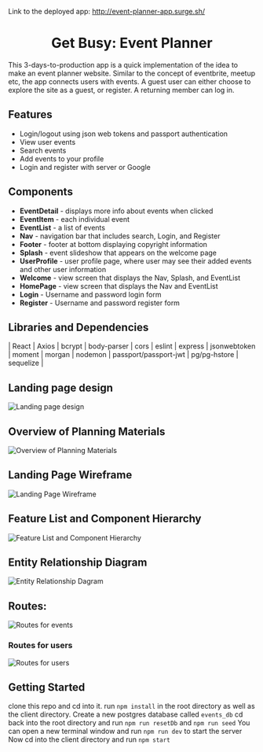 Link to the deployed app:
http://event-planner-app.surge.sh/

# <center>Get Busy: Event Planner<center>
This 3-days-to-production app is a quick implementation of the idea to make an event planner website. Similar to the concept of eventbrite, meetup etc, the app connects users with events. A guest user can either choose to explore the site as a guest, or register. A returning member can log in.

## Features
* Login/logout using json web tokens and passport authentication
* View user events
* Search events
* Add events to your profile
* Login and register with server or Google

## Components
* **EventDetail** - displays more info about events when clicked
* **EventItem** - each individual event
* **EventList** - a list of events
* **Nav** - navigation bar that includes search, Login, and Register
* **Footer** - footer at bottom displaying copyright information
* **Splash** - event slideshow that appears on the welcome page
* **UserProfile** - user profile page, where user may see their added events and other user information
* **Welcome** - view screen that displays the Nav, Splash, and EventList
* **HomePage** - view screen that displays the Nav and EventList
* **Login** - Username and password login form
* **Register** - Username and password register form


## Libraries and Dependencies
| React |
Axios |
bcrypt |
body-parser |
cors |
eslint |
express |
jsonwebtoken |
moment |
morgan |
nodemon |
passport/passport-jwt |
pg/pg-hstore |
sequelize |

## Landing page design

![Landing page design](https://github.com/estervojko/event-planner-app/blob/ester-production/planning/Landing%20page%20Wireframe.png?raw=true)

## Overview of Planning Materials

![Overview of Planning Materials](https://github.com/estervojko/event-planner-app/blob/ester-production/planning/EventPlanner%20-%20Overview.JPG?raw=true)

## Landing Page Wireframe

![Landing Page Wireframe](https://github.com/estervojko/event-planner-app/blob/ester-production/planning/EventPlanner%20-%20Landding%20Page%20Wireframe.JPG?raw=true)

## Feature List and Component Hierarchy

![Feature List and Component Hierarchy](https://github.com/estervojko/event-planner-app/blob/ester-production/planning/EventPlanner%20-%20.FeatureList%20and%20Compoent%20HierarchyJPG.JPG?raw=true)

## Entity Relationship Diagram

![Entity Relationship Dagram](https://github.com/estervojko/event-planner-app/blob/ester-production/planning/EventPlanner%20-%20%20Initial%20ERD.JPG?raw=true)

## Routes:

![Routes for events](https://github.com/estervojko/event-planner-app/blob/ester-production/planning/Routes1.jpg?raw=true)

### Routes for users

![Routes for users](https://github.com/estervojko/event-planner-app/blob/ester-production/planning/Routes2.jpg?raw=true)

## Getting Started

clone this repo and cd into it.
run ```npm install``` in the root directory as well as the client directory.
Create a new postgres database called ```events_db```
cd back into the root directory and run ```npm run resetDb``` and ```npm run seed```
You can open a new terminal window and run ```npm run dev``` to start the server
Now cd into the client directory and run ```npm start```

